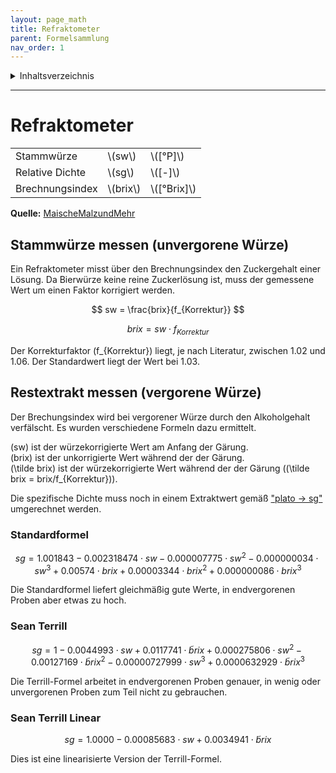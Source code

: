 ```yaml
---
layout: page_math
title: Refraktometer
parent: Formelsammlung
nav_order: 1
---
```


<details markdown="block">
  <summary>
    Inhaltsverzeichnis
  </summary>
  {: .text-delta }
1. TOC
{:toc}
</details>

---

# Refraktometer

<table>
  <tr><td>Stammw&uuml;rze</td><td>\(sw\)</td><td>\([&deg;P]\)</td></tr>
  <tr><td>Relative Dichte</td><td>\(sg\)</td><td>\([-]\)</td></tr>
  <tr><td>Brechnungsindex </td><td>\(brix\)</td><td>\([&deg;Brix]\)</td></tr>
</table>

**Quelle:** [MaischeMalzundMehr](http://www.maischemalzundmehr.de/index.php?inhaltmitte=toolsrefraktorechner)

## Stammw&uuml;rze messen (unvergorene W&uuml;rze)

Ein Refraktometer misst &uuml;ber den Brechnungsindex den Zuckergehalt einer L&ouml;sung.
Da Bierw&uuml;rze keine reine Zuckerl&ouml;sung ist, muss der gemessene Wert um einen Faktor korrigiert werden.

$$ sw = \frac{brix}{f_{Korrektur}} $$

$$ brix = sw \cdot f_{Korrektur} $$

Der Korrekturfaktor \(f_{Korrektur}\) liegt, je nach Literatur, zwischen 1.02 und 1.06. Der Standardwert liegt der Wert bei 1.03.


## Restextrakt messen (vergorene W&uuml;rze)

Der Brechungsindex wird bei vergorener W&uuml;rze durch den Alkoholgehalt verf&auml;lscht. Es wurden verschiedene Formeln dazu ermittelt.


\(sw\) ist der w&uuml;rzekorrigierte Wert am Anfang der G&auml;rung.<br>
\(brix\) ist der unkorrigierte Wert w&auml;hrend der der G&auml;rung.<br>
\(\tilde brix\) ist der w&uuml;rzekorrigierte Wert w&auml;hrend der der G&auml;rung (\(\tilde brix = brix/f_{Korrektur}\)).

Die spezifische Dichte muss noch in einem Extraktwert gem&auml;&szlig; ["plato → sg"](umrechnungen.html#plato--sg-spezifisches-gewicht-1) umgerechnet werden.


### Standardformel

$$ sg = 1.001843 - 0.002318474 \cdot sw - 0.000007775 \cdot sw^2 - 0.000000034 \cdot sw^3 + 0.00574 \cdot brix + 0.00003344 \cdot brix^2 + 0.000000086 \cdot brix^3 $$

Die Standardformel liefert gleichm&auml;&szlig;ig gute Werte, in endvergorenen Proben aber etwas zu hoch.


### Sean Terrill

$$ sg = 1 - 0.0044993 \cdot sw + 0.0117741 \cdot \tilde brix + 0.000275806 \cdot sw^2 - 0.00127169 \cdot \tilde brix^2 - 0.00000727999 \cdot sw^3 + 0.0000632929 \cdot \tilde brix^3 $$

Die Terrill-Formel arbeitet in endvergorenen Proben genauer, in wenig oder unvergorenen Proben zum Teil nicht zu gebrauchen.


### Sean Terrill Linear

$$ sg = 1.0000 - 0.00085683 \cdot sw + 0.0034941 \cdot \tilde brix $$

Dies ist eine linearisierte Version der Terrill-Formel.
